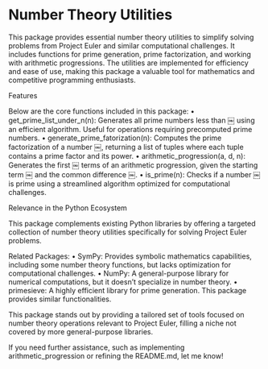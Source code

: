 # Number Theory Utilities

This package provides essential number theory utilities to simplify solving problems from Project Euler and similar computational challenges. It includes functions for prime generation, prime factorization, and working with arithmetic progressions. The utilities are implemented for efficiency and ease of use, making this package a valuable tool for mathematics and competitive programming enthusiasts.

Features

Below are the core functions included in this package:
	•	get_prime_list_under_n(n):
Generates all prime numbers less than ￼ using an efficient algorithm. Useful for operations requiring precomputed prime numbers.
	•	generate_prime_fatorization(n):
Computes the prime factorization of a number ￼, returning a list of tuples where each tuple contains a prime factor and its power.
	•	arithmetic_progression(a, d, n):
Generates the first ￼ terms of an arithmetic progression, given the starting term ￼ and the common difference ￼.
	•	is_prime(n):
Checks if a number ￼ is prime using a streamlined algorithm optimized for computational challenges.

Relevance in the Python Ecosystem

This package complements existing Python libraries by offering a targeted collection of number theory utilities specifically for solving Project Euler problems.

Related Packages:
	•	SymPy: Provides symbolic mathematics capabilities, including some number theory functions, but lacks optimization for computational challenges.
	•	NumPy: A general-purpose library for numerical computations, but it doesn’t specialize in number theory.
	•	primesieve: A highly efficient library for prime generation. This package provides similar functionalities.

This package stands out by providing a tailored set of tools focused on number theory operations relevant to Project Euler, filling a niche not covered by more general-purpose libraries.

If you need further assistance, such as implementing arithmetic_progression or refining the README.md, let me know!
